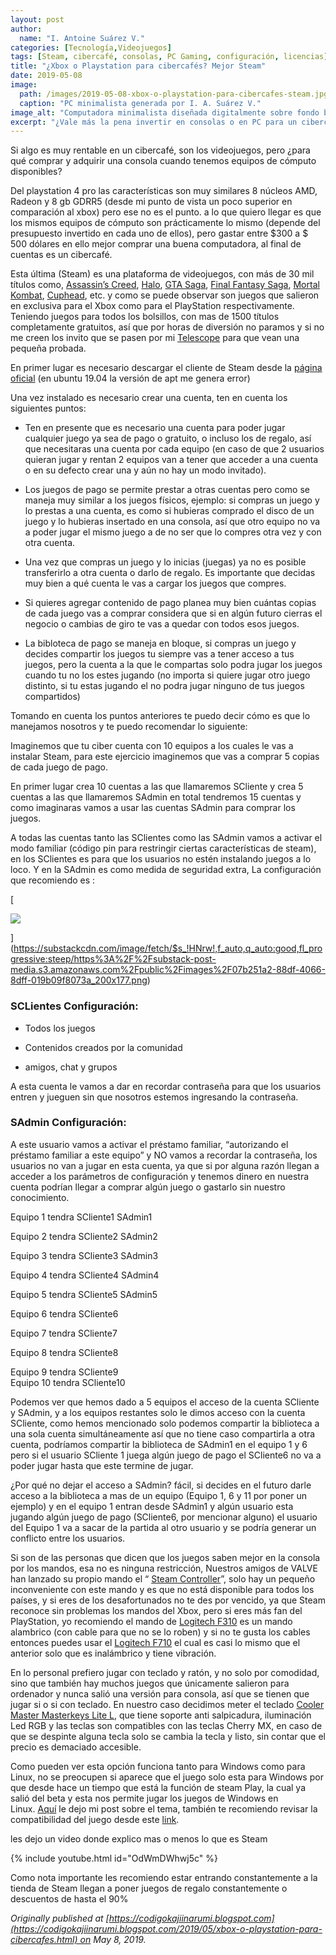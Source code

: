 ```yaml
---
layout: post
author:
  name: "I. Antoine Suárez V."
categories: [Tecnología,Videojuegos]
tags: [Steam, cibercafé, consolas, PC Gaming, configuración, licencias]
title: "¿Xbox o Playstation para cibercafés? Mejor Steam"
date: 2019-05-08
image:
  path: /images/2019-05-08-xbox-o-playstation-para-cibercafes-steam.jpg
  caption: "PC minimalista generada por I. A. Suárez V."
image_alt: "Computadora minimalista diseñada digitalmente sobre fondo blanco"
excerpt: "¿Vale más la pena invertir en consolas o en PC para un cibercafé? En este artículo te explico por qué Steam es la mejor opción para ofrecer videojuegos en tu negocio, incluyendo licencias, configuraciones y recomendaciones de hardware."
---
```



Si algo es muy rentable en un cibercafé, son los videojuegos, pero ¿para qué comprar y adquirir una consola cuando tenemos equipos de cómputo disponibles?

Del playstation 4 pro las características son muy similares 8 núcleos AMD, Radeon y 8 gb GDRR5 (desde mi punto de vista un poco superior en comparación al xbox) pero ese no es el punto. a lo que quiero llegar es que los mismos equipos de cómputo son prácticamente lo mismo (depende del presupuesto invertido en cada uno de ellos), pero gastar entre $300 a $ 500 dólares en ello mejor comprar una buena computadora, al final de cuentas es un cibercafé.

Esta última (Steam) es una plataforma de videojuegos, con más de 30 mil títulos como, [Assassin’s Creed](https://store.steampowered.com/app/33230/Assassins_Creed_2_Deluxe_Edition/), [Halo](https://store.steampowered.com/app/459220/Halo_Wars_Definitive_Edition/), [GTA Saga](https://store.steampowered.com/app/271590/Grand_Theft_Auto_V/), [Final Fantasy Saga](https://store.steampowered.com/app/39210/FINAL_FANTASY_XIV_Online/), [Mortal Kombat](https://store.steampowered.com/app/976310/Mortal_Kombat11/), [Cuphead](https://store.steampowered.com/app/268910/Cuphead/), etc. y como se puede observar son juegos que salieron en exclusiva para el Xbox como para el PlayStation respectivamente. Teniendo juegos para todos los bolsillos, con mas de 1500 títulos completamente gratuitos, así que por horas de diversión no paramos y si no me creen los invito que se pasen por mi [Telescope](http://telesco.pe/KajiiNarumiChannel) para que vean una pequeña probada.

En primer lugar es necesario descargar el cliente de Steam desde la [página oficial](https://store.steampowered.com/about/) (en ubuntu 19.04 la versión de apt me genera error)

Una vez instalado es necesario crear una cuenta, ten en cuenta los siguientes puntos:

- Ten en presente que es necesario una cuenta para poder jugar cualquier juego ya sea de pago o gratuito, o incluso los de regalo, así que necesitaras una cuenta por cada equipo (en caso de que 2 usuarios quieran jugar y rentan 2 equipos van a tener que acceder a una cuenta o en su defecto crear una y aún no hay un modo invitado).
    
- Los juegos de pago se permite prestar a otras cuentas pero como se maneja muy similar a los juegos físicos, ejemplo: si compras un juego y lo prestas a una cuenta, es como si hubieras comprado el disco de un juego y lo hubieras insertado en una consola, así que otro equipo no va a poder jugar el mismo juego a de no ser que lo compres otra vez y con otra cuenta.
    
- Una vez que compras un juego y lo inicias (juegas) ya no es posible transferirlo a otra cuenta o darlo de regalo. Es importante que decidas muy bien a qué cuenta le vas a cargar los juegos que compres.
    
- Si quieres agregar contenido de pago planea muy bien cuántas copias de cada juego vas a comprar considera que si en algún futuro cierras el negocio o cambias de giro te vas a quedar con todos esos juegos.
    
- La bibloteca de pago se maneja en bloque, si compras un juego y decides compartir los juegos tu siempre vas a tener acceso a tus juegos, pero la cuenta a la que le compartas solo podra jugar los juegos cuando tu no los estes jugando (no importa si quiere jugar otro juego distinto, si tu estas jugando el no podra jugar ninguno de tus juegos compartidos)
    

Tomando en cuenta los puntos anteriores te puedo decir cómo es que lo manejamos nosotros y te puedo recomendar lo siguiente:

Imaginemos que tu ciber cuenta con 10 equipos a los cuales le vas a instalar Steam, para este ejercicio imaginemos que vas a comprar 5 copias de cada juego de pago.

En primer lugar crea 10 cuentas a las que llamaremos SCliente y crea 5 cuentas a las que llamaremos SAdmin en total tendremos 15 cuentas y como imaginaras vamos a usar las cuentas SAdmin para comprar los juegos.

A todas las cuentas tanto las SClientes como las SAdmin vamos a activar el modo familiar (código pin para restringir ciertas características de steam), en los SClientes es para que los usuarios no estén instalando juegos a lo loco. Y en la SAdmin es como medida de seguridad extra, La configuración que recomiendo es :

[

![](https://substackcdn.com/image/fetch/$s_!HNrw!,w_1456,c_limit,f_auto,q_auto:good,fl_progressive:steep/https%3A%2F%2Fsubstack-post-media.s3.amazonaws.com%2Fpublic%2Fimages%2F07b251a2-88df-4066-8dff-019b09f8073a_200x177.png)



](https://substackcdn.com/image/fetch/$s_!HNrw!,f_auto,q_auto:good,fl_progressive:steep/https%3A%2F%2Fsubstack-post-media.s3.amazonaws.com%2Fpublic%2Fimages%2F07b251a2-88df-4066-8dff-019b09f8073a_200x177.png)

### SCLientes Configuración:

- Todos los juegos
    
- Contenidos creados por la comunidad
    
- amigos, chat y grupos
    

A esta cuenta le vamos a dar en recordar contraseña para que los usuarios entren y jueguen sin que nosotros estemos ingresando la contraseña.



### SAdmin Configuración:

A este usuario vamos a activar el préstamo familiar, “autorizando el préstamo familiar a este equipo” y NO vamos a recordar la contraseña, los usuarios no van a jugar en esta cuenta, ya que si por alguna razón llegan a acceder a los parámetros de configuración y tenemos dinero en nuestra cuenta podrían llegar a comprar algún juego o gastarlo sin nuestro conocimiento.


Equipo 1 tendra SCliente1 SAdmin1

Equipo 2 tendra SCliente2 SAdmin2

Equipo 3 tendra SCliente3 SAdmin3

Equipo 4 tendra SCliente4 SAdmin4

Equipo 5 tendra SCliente5 SAdmin5

Equipo 6 tendra SCliente6

Equipo 7 tendra SCliente7

Equipo 8 tendra SCliente8

Equipo 9 tendra SCliente9  
Equipo 10 tendra SCliente10

Podemos ver que hemos dado a 5 equipos el acceso de la cuenta SCliente y SAdmin, y a los equipos restantes solo le dimos acceso con la cuenta SCliente, como hemos mencionado solo podemos compartir la biblioteca a una sola cuenta simultáneamente así que no tiene caso compartirla a otra cuenta, podríamos compartir la biblioteca de SAdmin1 en el equipo 1 y 6 pero si el usuario SCliente 1 juega algún juego de pago el SCliente6 no va a poder jugar hasta que este termine de jugar.

¿Por qué no dejar el acceso a SAdmin? fácil, si decides en el futuro darle acceso a la biblioteca a mas de un equipo (Equipo 1, 6 y 11 por poner un ejemplo) y en el equipo 1 entran desde SAdmin1 y algún usuario esta jugando algún juego de pago (SCliente6, por mencionar alguno) el usuario del Equipo 1 va a sacar de la partida al otro usuario y se podría generar un conflicto entre los usuarios.

Si son de las personas que dicen que los juegos saben mejor en la consola por los mandos, esa no es ninguna restricción, Nuestros amigos de VALVE han lanzado su propio mando el “ [Steam Controller](https://store.steampowered.com/app/353370/Steam_Controller/)”, solo hay un pequeño inconveniente con este mando y es que no está disponible para todos los países, y si eres de los desafortunados no te des por vencido, ya que Steam reconoce sin problemas los mandos del Xbox, pero si eres más fan del PlayStation, yo recomiendo el mando de [Logitech F310](https://www.logitechg.com/es-mx/products/gamepads/f310-gamepad.html) es un mando alambrico (con cable para que no se lo roben) y si no te gusta los cables entonces puedes usar el [Logitech F710](https://www.logitechg.com/es-mx/products/gamepads/f710-wireless-gamepad.html) el cual es casi lo mismo que el anterior solo que es inalámbrico y tiene vibración.

En lo personal prefiero jugar con teclado y ratón, y no solo por comodidad, sino que también hay muchos juegos que únicamente salieron para ordenador y nunca salió una versión para consola, así que se tienen que jugar si o si con teclado. En nuestro caso decidimos meter el teclado [Cooler Master Masterkeys Lite L](https://www.coolermaster.com/catalog/peripheral/keyboards/masterkeys-lite-l-combo-rgb/), que tiene soporte anti salpicadura, iluminación Led RGB y las teclas son compatibles con las teclas Cherry MX, en caso de que se despinte alguna tecla solo se cambia la tecla y listo, sin contar que el precio es demaciado accesible.

Como pueden ver esta opción funciona tanto para Windows como para Linux, no se preocupen si aparece que el juego solo esta para Windows por que desde hace un tiempo que está la función de steam Play, la cual ya salió del beta y esta nos permite jugar los juegos de Windows en Linux. [Aquí](https://diariokajiinarumi.blogspot.com/2018/08/steam-play.html) le dejo mi post sobre el tema, también te recomiendo revisar la compatibilidad del juego desde este [link](https://www.protondb.com/).

les dejo un video donde explico mas o menos lo que es Steam

{% include youtube.html id="OdWmDWhwj5c" %}

Como nota importante les recomiendo estar entrando constantemente a la tienda de Steam llegan a poner juegos de regalo constantemente o descuentos de hasta el 90%

_Originally published at [https://codigokajiinarumi.blogspot.com](https://codigokajiinarumi.blogspot.com/2019/05/xbox-o-playstation-para-cibercafes.html) on May 8, 2019._
